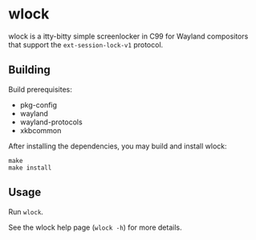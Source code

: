 # wlock

wlock is a itty-bitty simple screenlocker in C99 for Wayland compositors
that support the `ext-session-lock-v1` protocol.

## Building

Build prerequisites:

- pkg-config
- wayland
- wayland-protocols
- xkbcommon

After installing the dependencies, you may build and install wlock:
```
make
make install
```

## Usage

Run `wlock`.

See the wlock help page (`wlock -h`) for more details.
